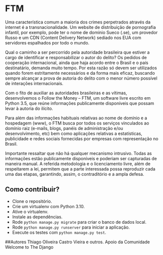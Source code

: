 # FTM

Uma característica comum a maioria dos crimes perpetrados através da internet é a transnacionalidade. Um website de distribuição de pornografia infantil, por exemplo, pode ter o nome de domínio Sueco (.se), um provedor Russo e um CDN (Content Delivery Network) sediado nos EUA com servidores espalhados por todo o mundo.

Qual o caminho a ser percorrido pela autoridade brasileira que estiver a cargo de identificar e responsabilizar o autor do delito? Os pedidos de cooperação internacional, ainda que haja acordo entre o Brasil e o país destinatário, demanda muito tempo. Por esta razão só devem ser utilizados quando forem estritamente necessários e da forma mais eficaz, buscando sempre alcançar a prova de autoria do delito com o menor número possível de interações internacionais.

Com o fito de auxiliar as autoridades brasileiras e as vítimas, desenvolvemos o Follow the Money – FTM, um software livre escrito em Python 3.5, que reúne informações publicamente disponíveis que possam levar à autoria do ilícito.

Para além das informações habituais relativas ao nome de domínio e a hospedagem (www), o FTM busca por todos os serviços vinculados ao domínio raiz (e-mails, blogs, panéis de administração e/ou desenvolvimento, etc) bem como aplicações relativas a estatísticas, publicidade e redes sociais fornecidas por empresas com representação no Brasil.

Importante ressaltar que não há qualquer mecanismo intrusivo. Todas as informações estão publicamente disponíveis e poderiam ser capturadas de maneira manual. A referida metodologia e o licenciamento livre, além de respeitarem a lei, permitem que a parte interessada possa reproduzir cada uma das etapas, garantindo, assim, o contraditório e a ampla defesa.

## Como contribuir?

* Clone o repositório. 
* Crie um virtualenv com Python 3.10.
* Ative o virtualenv. 
* Instale as dependências. 
* Rode `python manage.py migrate` para criar o banco de dados local.
* Rode `python manage.py runserver` para iniciar a aplicação.
* Execute os testes com `python manage.py test`.

##Autores 
Thiago Oliveira Castro Vieira e outros. 
Apoio da Comunidade Welcome to The Django 
